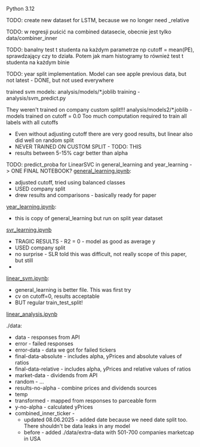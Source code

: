 Python 3.12

TODO: create new dataset for LSTM, because we no longer need _relative

TODO: w regresji puścić na combined datasecie, obecnie jest tylko data/combiner_inner

TODO: banalny test t studenta na każdym parametrze np cutoff = mean(PE), sprawdzający czy to działa. Potem jak mam histogramy to również test t studenta na każdym binie

TODO: year split implementation. Model can see apple previous data, but not latest - DONE, but not used everywhere

trained svm models:
analysis/models/*.joblib
training - analysis/svm_predict.py

They weren't trained on company custom split!!!
analysis/models2/*.joblib - models trained on cutoff = 0.0
Too much computation required to train all labels with all cutoffs
- Even without adjusting cutoff there are very good results, but linear also did well on random split
- NEVER TRAINED ON CUSTOM SPLIT - TODO: THIS
- results between 5-15% cagr better than alpha

TODO: predict_proba for LinearSVC in general_learning and year_learning -> ONE FINAL NOTEBOOK?
[general_learning.ipynb](analysis%2Fgeneral_learning.ipynb):
- adjusted cutoff, tried using balanced classes
- USED company split
- drew results and comparisons - basically ready for paper

[year_learning.ipynb](analysis%2Fyear_learning.ipynb):
- this is copy of general_learning but run on split year dataset

[svr_learning.ipynb](analysis%2Fsvr_learning.ipynb)
- TRAGIC RESULTS - R2 = 0 - model as good as average y
- USED company split
- no surprise - SLR told this was difficult, not really scope of this paper, but still
- 

[linear_svm.ipynb](analysis%2Flinear_svm.ipynb):
- general_learning is better file. This was first try
- cv on cutoff=0, results acceptable
- BUT regular train_test_split!

[linear_analysis.ipynb](analysis%2Flinear_analysis.ipynb)

./data:
- data - responses from API
- error - failed responses
- error-data - data we got for failed tickers
- final-data-absolute - includes alpha, yPrices and absolute values of ratios
- final-data-relative - includes alpha, yPrices and relative values of ratios
- market-data - dividends from API
- random - ...
- results-no-alpha - combine prices and dividends sources
- temp
- transformed - mapped from responses to parceable form
- y-no-alpha - calculated yPrices
- combined_inner_ticker - 
  - updated 08.06.2025 - added date because we need date split too. There shouldn't be data leaks in any model
  - before - added ./data/extra-data with 501-700 companies marketcap in USA
